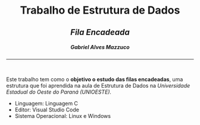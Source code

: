 <center>

# **Trabalho de Estrutura de Dados**

## *Fila Encadeada*
##### Gabriel Alves Mazzuco
---
</center>
<br>


Este trabalho tem como o **objetivo o estudo das filas encadeadas**, uma estrutura que foi aprendida na aula de Estrutura de Dados na *Universidade Estadual do Oeste do Paraná (UNIOESTE).*
<br>

- Linguagem: Linguagem C
- Editor: Visual Studio Code
- Sistema Operacional: Linux e Windows
